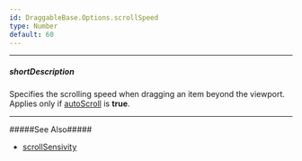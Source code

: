 ```yaml
---
id: DraggableBase.Options.scrollSpeed
type: Number
default: 60
---
```

---
##### shortDescription
Specifies the scrolling speed when dragging an item beyond the viewport. Applies only if [autoScroll]({basewidgetpath}/Configuration/#autoScroll) is **true**.

---
#####See Also#####
- [scrollSensivity]({basewidgetpath}/Configuration/#scrollSensitivity)